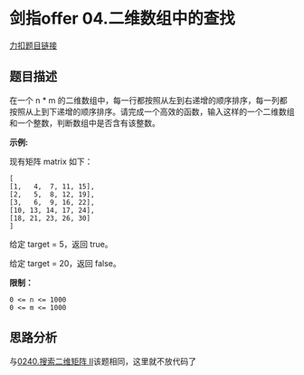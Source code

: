 <p id="二维数组中的查找"></p>

# 剑指offer 04.二维数组中的查找  

[力扣题目链接](https://leetcode-cn.com/problems/er-wei-shu-zu-zhong-de-cha-zhao-lcof/)

## 题目描述  

在一个 n * m 的二维数组中，每一行都按照从左到右递增的顺序排序，每一列都按照从上到下递增的顺序排序。请完成一个高效的函数，输入这样的一个二维数组和一个整数，判断数组中是否含有该整数。

**示例:**  

现有矩阵 matrix 如下：

    [
    [1,   4,  7, 11, 15],
    [2,   5,  8, 12, 19],
    [3,   6,  9, 16, 22],
    [10, 13, 14, 17, 24],
    [18, 21, 23, 26, 30]
    ]  

给定 target = 5，返回 true。  

给定 target = 20，返回 false。  

**限制：**

    0 <= n <= 1000  
    0 <= m <= 1000  

## 思路分析  

与[0240.搜索二维矩阵 II](https://github.com/wangrui996/leedcode/blob/master/%E4%BA%8C%E5%88%86%E6%B3%95/medium/0240.%E6%90%9C%E7%B4%A2%E4%BA%8C%E7%BB%B4%E7%9F%A9%E9%98%B5%20II.md)该题相同，这里就不放代码了  


 
